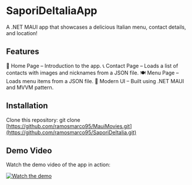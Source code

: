 # SaporiDeItaliaApp

A .NET MAUI app that showcases a delicious Italian menu, contact details, and location!

## Features
📜 Home Page – Introduction to the app.
📞 Contact Page – Loads a list of contacts with images and nicknames from a JSON file.
🍽️ Menu Page – Loads menu items from a JSON file.
📱 Modern UI – Built using .NET MAUI and MVVM pattern.

## Installation

Clone this repository:
git clone [https://github.com/ramosmarco95/MauiMovies.git](https://github.com/ramosmarco95/SaporiDeItalia.git)

## Demo Video

Watch the demo video of the app in action:

[![Watch the demo](https://img.youtube.com/vi/p7GLDlLwTs8&list=PLiLQZiFevjQOKfnBB2mZ4daxv_20k8VqG&index=2)](https://www.youtube.com/watch?v=p7GLDlLwTs8&list=PLiLQZiFevjQOKfnBB2mZ4daxv_20k8VqG&index=2)
